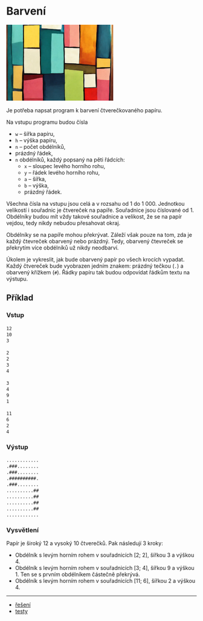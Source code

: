 # Barvení

<img src="cover.webp" height="200" alt="ilustrace"/>

Je potřeba napsat program k barvení čtverečkovaného papíru.

Na vstupu programu budou čísla

- `w` – šířka papíru,
- `h` – výška papíru,
- `n` – počet obdélníků,
- prázdný řádek,
- `n` obdélníků, každý popsaný na pěti řádcích:
    - `x` – sloupec levého horního rohu,
    - `y` – řádek levého horního rohu,
    - `a` – šířka,
    - `b` – výška,
    - prázdný řádek.

Všechna čísla na vstupu jsou celá a v rozsahu od 1 do 1 000. Jednotkou velikostí i souřadnic je čtvereček na papíře.
Souřadnice jsou číslované od 1. Obdélníky budou mít vždy takové souřadnice a velikost, že se na papír vejdou, tedy nikdy
nebudou přesahovat okraj.

Obdélníky se na papíře mohou překrývat. Záleží však pouze na tom, zda je každý čtevreček obarvený nebo prázdný. Tedy,
obarvený čtevreček se překrytím více obdélníků už nikdy neodbarví.

Úkolem je vykreslit, jak bude obarvený papír po všech krocích vypadat. Každý čtvereček bude vyobrazen jedním znakem:
prázdný tečkou (`.`) a obarvený křížkem (`#`). Řádky papíru tak budou odpovídat řádkům textu na výstupu.

## Příklad

### Vstup

```
12
10
3

2
2
3
4

3
4
9
1

11
6
2
4
```

### Výstup

```
............
.###........
.###........
.##########.
.###........
..........##
..........##
..........##
..........##
............
```

### Vysvětlení

Papír je široký 12 a vysoký 10 čtverečků. Pak následují 3 kroky:

- Obdélník s levým horním rohem v souřadnicích [2; 2], šířkou 3 a výškou 4.
- Obdélník s levým horním rohem v souřadnicích [3; 4], šířkou 9 a výškou 1. Ten se s prvním obdélníkem částečně
  překrývá.
- Obdélník s levým horním rohem v souřadnicích [11; 6], šířkou 2 a výškou 4.

---

- [řešení](reseni)
- [testy](testy)
